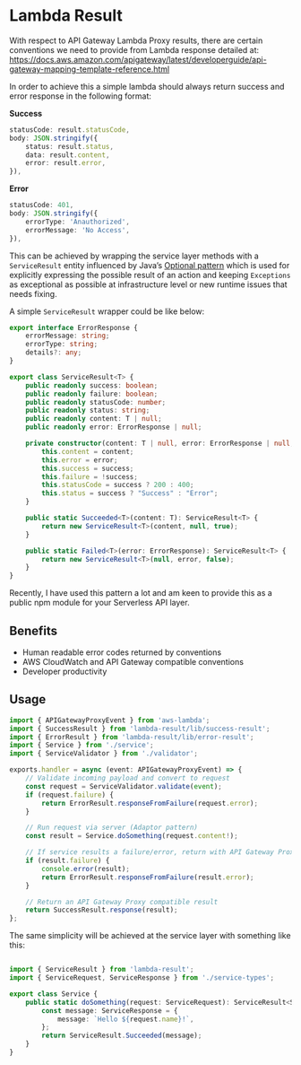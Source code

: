# Lambda Result

With respect to API Gateway Lambda Proxy results, there are certain conventions we need to provide from Lambda response detailed at: https://docs.aws.amazon.com/apigateway/latest/developerguide/api-gateway-mapping-template-reference.html

In order to achieve this a simple lambda should always return success and error response in the following format:

**Success**

```typescript
statusCode: result.statusCode,
body: JSON.stringify({
    status: result.status,
    data: result.content,
    error: result.error,
}),
```

**Error**

```typescript
statusCode: 401,
body: JSON.stringify({
    errorType: 'Anauthorized',
    errorMessage: 'No Access',
}),
```

This can be achieved by wrapping the service layer methods with a `ServiceResult` entity influenced by Java’s [Optional pattern](https://community.oracle.com/tech/developers/discussion/4418055/optionals-patterns-and-good-practices) which is used for explicitly expressing the possible result of an action and keeping `Exceptions` as exceptional as possible at infrastructure level or new runtime issues that needs fixing.

A simple `ServiceResult` wrapper could be like below:

```typescript
export interface ErrorResponse {
    errorMessage: string;
    errorType: string;
    details?: any;
}

export class ServiceResult<T> {
    public readonly success: boolean;
    public readonly failure: boolean;
    public readonly statusCode: number;
    public readonly status: string;
    public readonly content: T | null;
    public readonly error: ErrorResponse | null;

    private constructor(content: T | null, error: ErrorResponse | null, success: boolean) {
        this.content = content;
        this.error = error;
        this.success = success;
        this.failure = !success;
        this.statusCode = success ? 200 : 400;
        this.status = success ? "Success" : "Error";
    }

    public static Succeeded<T>(content: T): ServiceResult<T> {
        return new ServiceResult<T>(content, null, true);
    }

    public static Failed<T>(error: ErrorResponse): ServiceResult<T> {
        return new ServiceResult<T>(null, error, false);
    }
}
```

Recently, I have used this pattern a lot and am keen to provide this as a public npm module for your Serverless API layer.

## Benefits

-   Human readable error codes returned by conventions
-   AWS CloudWatch and API Gateway compatible conventions
-   Developer productivity

## Usage

```typescript
import { APIGatewayProxyEvent } from 'aws-lambda';
import { SuccessResult } from 'lambda-result/lib/success-result';
import { ErrorResult } from 'lambda-result/lib/error-result';
import { Service } from './service';
import { ServiceValidator } from './validator';

exports.handler = async (event: APIGatewayProxyEvent) => {
    // Validate incoming payload and convert to request
    const request = ServiceValidator.validate(event);
    if (request.failure) {
        return ErrorResult.responseFromFailure(request.error);
    }

    // Run request via server (Adaptor pattern)
    const result = Service.doSomething(request.content!);

    // If service results a failure/error, return with API Gateway Proxy compatible result
    if (result.failure) {
        console.error(result);
        return ErrorResult.responseFromFailure(result.error);
    }

    // Return an API Gateway Proxy compatible result
    return SuccessResult.response(result);
};

```

The same simplicity will be achieved at the service layer with something like this:

```typescript

import { ServiceResult } from 'lambda-result';
import { ServiceRequest, ServiceResponse } from './service-types';

export class Service {
    public static doSomething(request: ServiceRequest): ServiceResult<ServiceResponse> {
        const message: ServiceResponse = {
            message: `Hello ${request.name}!`,
        };
        return ServiceResult.Succeeded(message);
    }
}

```
